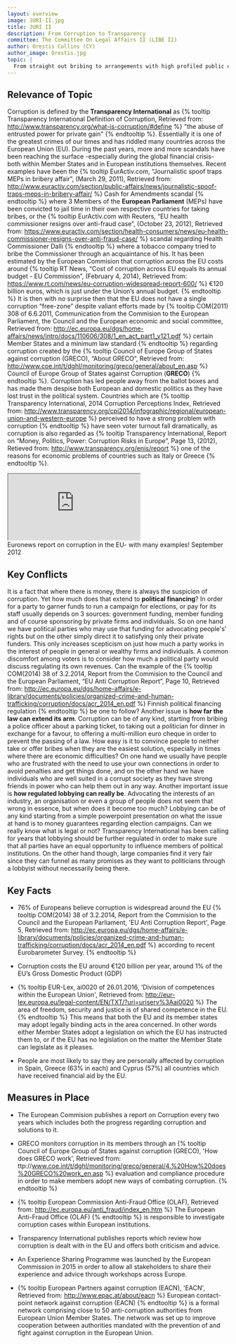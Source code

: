 ```yaml
---
layout: overview
image: JURI-II.jpg
title: JURI II
description: From Corruption to Transparency
committee: The Committee On Legal Affairs II (LIBE II)
author: Orestis Collins (CY)
author_image: Orestis.jpg
topic: |
  From straight out bribing to arrangements with high profiled public officials: After recent scandals of high level corruption in both private and public sector, which steps should the EU and its Member States take towards more transparency and accountability?
---
```


## Relevance of Topic

Corruption is defined by the **Transparency International** as {% tooltip  Transparency International Definition of Corruption, Retrieved from: <a href='http://www.transparency.org/what-is-corruption/#define'>http://www.transparency.org/what-is-corruption/#define</a>  %} "the abuse of entrusted power for private gain" {% endtooltip %}. Essentially it is one of the greatest crimes of our times and has riddled many countries across the European Union (EU). During the past years, more and more scandals have been reaching the surface -especially during the global financial crisis- both within Member States and in European institutions themselves. Recent examples have been the {% tooltip EurActiv.com, “Journalistic spoof traps MEPs in bribery affair”, (March 29, 2011), Retrieved from: <a href='http://www.euractiv.com/section/public-affairs/news/journalistic-spoof-traps-meps-in-bribery-affair/'>http://www.euractiv.com/section/public-affairs/news/journalistic-spoof-traps-meps-in-bribery-affair/</a>  %} Cash for Amendments scandal {% endtooltip %} where 3 Members of the **European Parliament** (MEPs) have been convicted to jail time in their own respective countries for taking bribes, or the {% tooltip EurActiv.com with Reuters, “EU health commissioner resigns over anti-fraud case”, (October 23, 2012), Retrieved from: <a href='https://www.euractiv.com/section/health-consumers/news/eu-health-commissioner-resigns-over-anti-fraud-case/'>https://www.euractiv.com/section/health-consumers/news/eu-health-commissioner-resigns-over-anti-fraud-case/</a>  %} scandal regarding Health Commissioner Dalli {% endtooltip %} where a tobacco company tried to bribe the Commissioner through an acquaintance of his. It has been estimated by the European Commision that corruption across the EU costs around {% tooltip RT News, “Cost of corruption across EU equals its annual budget - EU Commission”, (February 4, 2014), Retrieved from: <a href='https://www.rt.com/news/eu-corruption-widespread-report-600/'>https://www.rt.com/news/eu-corruption-widespread-report-600/</a>  %} €120 billion euros, which is just under the Union’s annual budget. {% endtooltip %} It is then with no surprise then that the EU does not have a single corruption “free-zone” despite valiant efforts made by {% tooltip COM(2011) 308 of  6.6.2011, Communication from the Commision to the European Parliament, the Council and the European economic and social committee, Retrieved from: <a href='http://ec.europa.eu/dgs/home-affairs/news/intro/docs/110606/308/1_en_act_part1_v121.pdf'>http://ec.europa.eu/dgs/home-affairs/news/intro/docs/110606/308/1_en_act_part1_v121.pdf</a>  %} certain Member States and a minimum law standard {% endtooltip %} regarding corruption created by the {% tooltip  Council of Europe Group of States against corruption (GRECO), “About GRECO”, Retrieved from: <a href='http://www.coe.int/t/dghl/monitoring/greco/general/about_en.asp'>http://www.coe.int/t/dghl/monitoring/greco/general/about_en.asp</a>  %} Council of Europe Group of States against Corruption (**GRECO**) {% endtooltip %}. Corruption has led people away from the ballot boxes and has made them despise both European and domestic politics as they have lost trust in the political system. Countries which are {% tooltip Transparency International, 2014 Corruption Perceptions Index, Retrieved from: <a href='http://www.transparency.org/cpi2014/infographic/regional/european-union-and-western-europe'>http://www.transparency.org/cpi2014/infographic/regional/european-union-and-western-europe</a>  %} perceived to have a strong problem with corruption {% endtooltip %} have seen voter turnout fall dramatically, as corruption is also regarded as {% tooltip  Transparency International, Report on “Money, Politics, Power: Corruption Risks in Europe”, Page 13, (2012), Retieved from: <a href='http://www.transparency.org/enis/report'>http://www.transparency.org/enis/report</a>  %} one of the reasons for economic problems of countries such as Italy or Greece {% endtooltip %}.
<div class="row">
  <div class="col-sm-8 col-sm-offset-2">
    <div class="embed-responsive embed-responsive-16by9 overview-video">
      <iframe class="embed-responsive-item" src="https://www.youtube.com/embed/7ykkOFV9-5s"></iframe>
    </div>
  </div>
</div>
Euronews report on corruption in the EU- with many examples! September 2012

## Key Conflicts

It is a fact that where there is money, there is always the suspicion of corruption. Yet how much does that extend to **political financing**? In order for a party to garner funds to run a campaign for elections, or pay for its staff usually depends on 3 sources: government funding, member funding and of course sponsoring by private firms and individuals. So on one hand we have political parties who may use that funding for advocating people's’ rights but on the other simply direct it to satisfying only their private funders. This only increases scepticism on just how much a party works in the interest of people in general or wealthy firms and individuals. A common discomfort among voters is to consider how much a political party would discuss regulating its own revenues. Can the example of the {% tooltip COM(2014) 38 of 3.2.2014, Report from the Commision to the Council and the European Parliament, “EU Anti Corruption Report”, Page 10, Retrieved from:   <a href='http://ec.europa.eu/dgs/home-affairs/e-library/documents/policies/organized-crime-and-human-trafficking/corruption/docs/acr_2014_en.pdf'>http://ec.europa.eu/dgs/home-affairs/e-library/documents/policies/organized-crime-and-human-trafficking/corruption/docs/acr_2014_en.pdf</a>  %} Finnish political financing regulation {% endtooltip %} be one to follow? Another issue is **how far the law can extend its arm**. Corruption can be of any kind, starting from bribing a police officer about a parking ticket, to taking out a politician for dinner in exchange for a favour, to offering a multi-million euro cheque in order to prevent the passing of a law. How easy is it to convince people to neither take or offer bribes when they are the easiest solution, especially in times where there are economic difficulties? On one hand we usually have people who are frustrated with the need to use your own connections in order to avoid penalties and get things done, and on the other hand we have individuals who are well suited in a corrupt society as they have strong friends in power who can help them out in any way.  Another important issue is **how regulated lobbying can really be**. Advocating the interests of an industry, an organisation or even a group of people does not seem that wrong in essence, but when does it become too much? Lobbying can be of any kind starting from a simple powerpoint presentation on what the issue at hand is to money guarantees regarding election campaigns. Can we really know what is legal or not? Transparency International has been calling for years that lobbying should be further regulated in order to make sure that all parties have an equal opportunity to influence members of political institutions. On the other hand though, large companies find it very fair since they can funnel as many promises as they want to politicians through a lobbyist without necessarily being there.


## Key Facts

* 76% of Europeans believe corruption is widespread around the EU {% tooltip COM(2014) 38 of 3.2.2014, Report from the Commision to the Council and the European Parliament, 'EU Anti Corruption Report', Page 5, Retrieved from: <a href='http://ec.europa.eu/dgs/home-affairs/e-library/documents/policies/organized-crime-and-human-trafficking/corruption/docs/acr_2014_en.pdf'>http://ec.europa.eu/dgs/home-affairs/e-library/documents/policies/organized-crime-and-human-trafficking/corruption/docs/acr_2014_en.pdf</a>  %} according to recent Eurobarometer Survey. {% endtooltip %}

* Corruption costs the EU around €120 billion per year, around 1% of the EU’s Gross Domestic Product (GDP)

* {% tooltip EUR-Lex, ai0020 of 26.01.2016, 'Division of competences within the European Union', Retrieved from: <a href='http://eur-lex.europa.eu/legal-content/EN/TXT/?uri=uriserv%3Aai0020'>http://eur-lex.europa.eu/legal-content/EN/TXT/?uri=uriserv%3Aai0020</a>  %} The area of freedom, security and justice is of shared competence in the EU. {% endtooltip %} This means that both the EU and its member states may adopt legally binding acts in the area concerned. In other words either Member States adopt a legislation on which the EU has instructed them to, or if the EU has no legislation on the matter the Member State can legislate as it pleases.

* People are most likely to say they are personally affected by corruption in Spain, Greece (63% in each) and Cyprus (57%) all countries which have received financial aid by the EU.

## Measures in Place

* The European Commision publishes a report on Corruption every two years which includes both the progress regarding corruption and solutions to it.

* GRECO monitors corruption in its members through an {% tooltip Council of Europe Group of States against corruption (GRECO), 'How does GRECO work', Retrieved from: ttp://www.coe.int/t/dghl/monitoring/greco/general/4.%20How%20does%20GRECO%20work_en.asp  %} evaluation and compliance procedure in order to make members adopt new ways of combating corruption. {% endtooltip %}

* {% tooltip European Commission Anti-Fraud Office (OLAF), Retrieved from: <a href='http://ec.europa.eu/anti_fraud/index_en.htm'>http://ec.europa.eu/anti_fraud/index_en.htm</a>  %} The European Anti-Fraud Office (OLAF) {% endtooltip %} is responsible to investigate corruption cases within European institutions.

* Transparency International publishes reports which review how corruption is dealt with in the EU and offers both criticism and advice.

* An Experience Sharing Programme was launched by the European Commission in 2015 in order to allow all stakeholders to share their experience and advice through workshops across Europe.

* {% tooltip  European Partners against corruption (EACN), 'EACN', Retrieved from: <a href='http://www.epac.at/about/eacn'>http://www.epac.at/about/eacn</a>  %} European contact-point network against corruption (EACN) {% endtooltip %} is a formal network comprising close to 50 anti-corruption authorities from European Union Member States. The network was set up to improve cooperation between authorities mandated with the prevention of and fight against corruption in the European Union.
